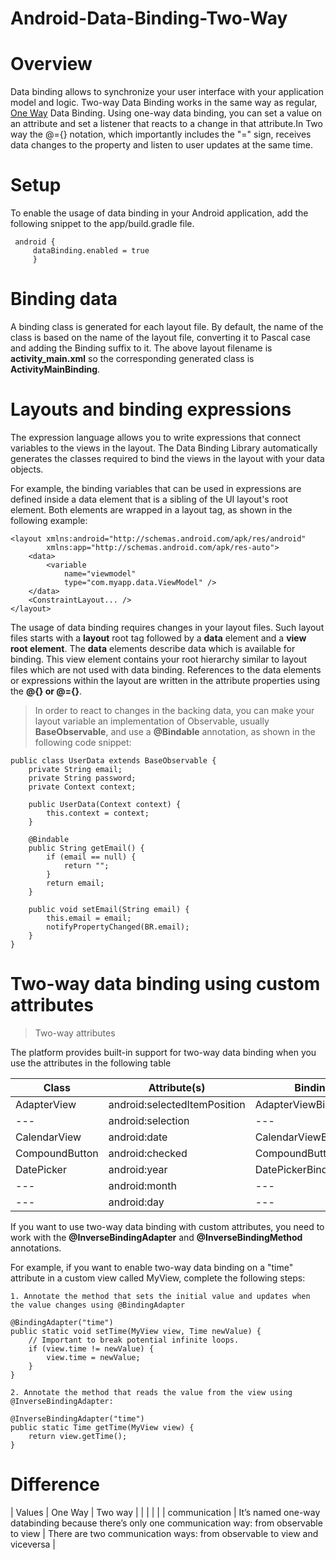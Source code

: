 # Android-Data-Binding-Two-Way 

# Overview
Data binding allows to synchronize your user interface with your application model and logic. Two-way Data Binding works in the same way as regular, [One Way](https://github.com/umesh151988/Android-Data-Binding/blob/master/README.md) Data Binding. Using one-way data binding, you can set a value on an attribute and set a listener that reacts to a change in that attribute.In Two way the @={} notation, which importantly includes the "=" sign, receives data changes to the property and listen to user updates at the same time.

# Setup
To enable the usage of data binding in your Android application, add the following snippet to the app/build.gradle file.

```
 android {
     dataBinding.enabled = true
     }
```

# Binding data

A binding class is generated for each layout file. By default, the name of the class is based on the name of the layout file, converting it to Pascal case and adding the Binding suffix to it. The above layout filename is **activity_main.xml** so the corresponding generated class is **ActivityMainBinding**.

# Layouts and binding expressions

The expression language allows you to write expressions that connect variables to the views in the layout. The Data Binding Library automatically  generates the classes required to bind the views in the layout with your data objects.

For example, the binding variables that can be used in expressions are defined inside a data element that is a sibling of the UI layout's root element. Both elements are wrapped in a layout tag, as shown in the following example:

```
<layout xmlns:android="http://schemas.android.com/apk/res/android"
        xmlns:app="http://schemas.android.com/apk/res-auto">
    <data>
        <variable
            name="viewmodel"
            type="com.myapp.data.ViewModel" />
    </data>
    <ConstraintLayout... /> 
</layout>
```
The usage of data binding requires changes in your layout files. Such layout files starts with a **layout** root tag followed by a **data** element and a **view root element**. The **data** elements describe data which is available for binding. This view element contains your root hierarchy similar to layout files which are not used with data binding. References to the data elements or expressions within the layout are written in the attribute properties using the **@{} or @={}**.

> In order to react to changes in the backing data, you can make your layout variable an implementation of Observable, usually **BaseObservable**, and use a **@Bindable** annotation, as shown in the following code snippet:

```
public class UserData extends BaseObservable {
    private String email;
    private String password;
    private Context context;

    public UserData(Context context) {
        this.context = context;
    }

    @Bindable
    public String getEmail() {
        if (email == null) {
            return "";
        }
        return email;
    }

    public void setEmail(String email) {
        this.email = email;
        notifyPropertyChanged(BR.email);
    }
}
```
# Two-way data binding using custom attributes

>Two-way attributes

The platform provides built-in support for two-way data binding when you use the attributes in the following table

| Class         	| Attribute(s) 	                | Binding adapter             |
| ---            | ---                           | ---                         |
| AdapterView    | 	android:selectedItemPosition | AdapterViewBindingAdapter   |
|     ---        | 	 android:selection 	         | 	  ---                      |
| CalendarView 	 |   android:date 	              | CalendarViewBindingAdapter  | 
| CompoundButton |   android:checked            	| CompoundButtonBindingAdapter| 
| DatePicker     | 	 android:year                | DatePickerBindingAdapter   	| 
|      ---       | 	 android:month               | 	---                       	|
|     ---        |   android:day                 | 	---                        |


If you want to use two-way data binding with custom attributes, you need to work with the **@InverseBindingAdapter** and **@InverseBindingMethod** annotations.

For example, if you want to enable two-way data binding on a "time" attribute in a custom view called MyView, complete the following steps:

```
1. Annotate the method that sets the initial value and updates when the value changes using @BindingAdapter

@BindingAdapter("time")
public static void setTime(MyView view, Time newValue) {
    // Important to break potential infinite loops.
    if (view.time != newValue) {
        view.time = newValue;
    }
}

2. Annotate the method that reads the value from the view using @InverseBindingAdapter:

@InverseBindingAdapter("time")
public static Time getTime(MyView view) {
    return view.getTime();
}

```

# Difference 

| Values         	       | One Way	                      | Two way                     |
|                        |                               |                             |
| communication         	| It’s named one-way databinding because there’s only one communication way: from observable to view               | There are two communication ways: from observable to view and viceversa             |






















